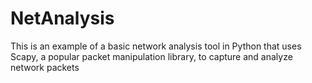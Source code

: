 # NetAnalysis
This is an example of a basic network analysis tool in Python that uses Scapy, a popular packet manipulation library, to capture and analyze network packets
